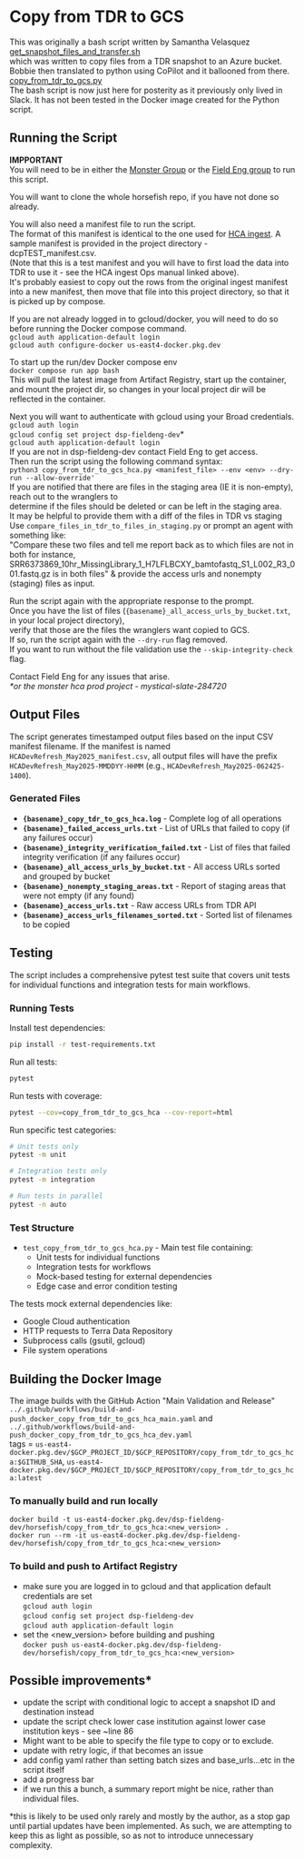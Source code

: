 # Copy from TDR to GCS
This was originally a bash script written by Samantha Velasquez\
[get_snapshot_files_and_transfer.sh](get_snapshot_files_and_transfer.sh) \
which was written to copy files from a TDR snapshot to an Azure bucket. \
Bobbie then translated to python using CoPilot and it ballooned from there. \
[copy_from_tdr_to_gcs.py](copy_from_tdr_to_gcs.py) \
The bash script is now just here for posterity as it previously only lived in Slack. 
It has not been tested in the Docker image created for the Python script.

## Running the Script
**IMPPORTANT**\
You will need to be in either the [Monster Group](https://groups.google.com/a/broadinstitute.org/g/monster) 
or the [Field Eng group](https://groups.google.com/a/broadinstitute.org/g/dsp-fieldeng) to run this script.

You will want to clone the whole horsefish repo, if you have not done so already.

You will also need a manifest file to run the script.\
The format of this manifest is identical to the one used for [HCA ingest](https://docs.google.com/document/d/1NQCDlvLgmkkveD4twX5KGv6SZUl8yaIBgz_l1EcrHdA/edit#heading=h.cg8d8o5kklql).
A sample manifest is provided in the project directory - dcpTEST_manifest.csv.\
(Note that this is a test manifest and you will have to first load the data into TDR to use it - see the HCA ingest Ops manual linked above).\
It's probably easiest to copy out the rows from the original ingest manifest into a new manifest, 
then move that file into this project directory, so that it is picked up by compose.

If you are not already logged in to gcloud/docker, you will need to do so before running the Docker compose command.\
`gcloud auth application-default login` \
`gcloud auth configure-docker us-east4-docker.pkg.dev`

To start up the run/dev Docker compose env \
`docker compose run app bash`\
This will pull the latest image from Artifact Registry, start up the container, and mount the project dir, 
so changes in your local project dir will be reflected in the container.

Next you will want to authenticate with gcloud using your Broad credentials.\
`gcloud auth login`\
`gcloud config set project dsp-fieldeng-dev`* \
`gcloud auth application-default login` \
If you are not in dsp-fieldeng-dev contact Field Eng to get access. \
Then run the script using the following command syntax:\
`python3 copy_from_tdr_to_gcs_hca.py <manifest_file> --env <env> --dry-run --allow-override'` \
If you are notified that there are files in the staging area (IE it is non-empty), reach out to the wranglers to \
determine if the files should be deleted or can be left in the staging area. \
It may be helpful to provide them with a diff of the files in TDR vs staging \
Use `compare_files_in_tdr_to_files_in_staging.py` or prompt an agent with something like: \
"Compare these two files and tell me report back as to which files are not in both
for instance, SRR6373869_10hr_MissingLibrary_1_H7LFLBCXY_bamtofastq_S1_L002_R3_001.fastq.gz is in both files" & provide the access urls and nonempty (staging) files as input.

Run the script again with the appropriate response to the prompt. \
Once you have the list of files (`{basename}_all_access_urls_by_bucket.txt`, in your local project directory), \
verify that those are the files the wranglers want copied to GCS. \
If so, run the script again with the `--dry-run` flag removed. \
If you want to run without the file validation use the `--skip-integrity-check` flag.

Contact Field Eng for any issues that arise. \
_*or the monster hca prod project - mystical-slate-284720_

## Output Files

The script generates timestamped output files based on the input CSV manifest filename. If the manifest is named `HCADevRefresh_May2025_manifest.csv`, all output files will have the prefix `HCADevRefresh_May2025-MMDDYY-HHMM` (e.g., `HCADevRefresh_May2025-062425-1400`).

### Generated Files

- **`{basename}_copy_tdr_to_gcs_hca.log`** - Complete log of all operations
- **`{basename}_failed_access_urls.txt`** - List of URLs that failed to copy (if any failures occur)
- **`{basename}_integrity_verification_failed.txt`** - List of files that failed integrity verification (if any failures occur)
- **`{basename}_all_access_urls_by_bucket.txt`** - All access URLs sorted and grouped by bucket
- **`{basename}_nonempty_staging_areas.txt`** - Report of staging areas that were not empty (if any found)
- **`{basename}_access_urls.txt`** - Raw access URLs from TDR API
- **`{basename}_access_urls_filenames_sorted.txt`** - Sorted list of filenames to be copied

## Testing

The script includes a comprehensive pytest test suite that covers unit tests for individual functions and integration tests for main workflows.

### Running Tests

Install test dependencies:
```bash
pip install -r test-requirements.txt
```

Run all tests:
```bash
pytest
```

Run tests with coverage:
```bash
pytest --cov=copy_from_tdr_to_gcs_hca --cov-report=html
```

Run specific test categories:
```bash
# Unit tests only
pytest -m unit

# Integration tests only  
pytest -m integration

# Run tests in parallel
pytest -n auto
```

### Test Structure

- `test_copy_from_tdr_to_gcs_hca.py` - Main test file containing:
  - Unit tests for individual functions
  - Integration tests for workflows
  - Mock-based testing for external dependencies
  - Edge case and error condition testing

The tests mock external dependencies like:
- Google Cloud authentication
- HTTP requests to Terra Data Repository
- Subprocess calls (gsutil, gcloud)
- File system operations

## Building the Docker Image
The image builds with the GitHub Action "Main Validation and Release" `../.github/workflows/build-and-push_docker_copy_from_tdr_to_gcs_hca_main.yaml` 
and `../.github/workflows/build-and-push_docker_copy_from_tdr_to_gcs_hca_dev.yaml` \
tags = `us-east4-docker.pkg.dev/$GCP_PROJECT_ID/$GCP_REPOSITORY/copy_from_tdr_to_gcs_hca:$GITHUB_SHA`, 
`us-east4-docker.pkg.dev/$GCP_PROJECT_ID/$GCP_REPOSITORY/copy_from_tdr_to_gcs_hca:latest`

### To manually build and run locally
`docker build -t us-east4-docker.pkg.dev/dsp-fieldeng-dev/horsefish/copy_from_tdr_to_gcs_hca:<new_version> .` \
`docker run --rm -it us-east4-docker.pkg.dev/dsp-fieldeng-dev/horsefish/copy_from_tdr_to_gcs_hca:<new_version>`

### To build and push to Artifact Registry
- make sure you are logged in to gcloud and that application default credentials are set \
`gcloud auth login` \
`gcloud config set project dsp-fieldeng-dev` \
`gcloud auth application-default login`
- set the <new_version> before building and pushing \
`docker push us-east4-docker.pkg.dev/dsp-fieldeng-dev/horsefish/copy_from_tdr_to_gcs_hca:<new_version>`


## Possible improvements*
- update the script with conditional logic to accept a snapshot ID and destination instead
- update the script check lower case institution against lower case institution keys - see ~line 86
- Might want to be able to specify the file type to copy or to exclude.
- update with retry logic, if that becomes an issue
- add config yaml rather than setting batch sizes and base_urls...etc in the script itself
- add a progress bar
- if we run this a bunch, a summary report might be nice, rather than individual files.

*this is likely to be used only rarely and mostly by the author, as a stop gap until partial updates have been implemented.
As such, we are attempting to keep this as light as possible, so as not to introduce unnecessary complexity.


